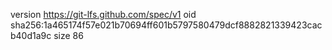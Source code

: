 version https://git-lfs.github.com/spec/v1
oid sha256:1a465174f57e021b70694ff601b5797580479dcf8882821339423cacb40d1a9c
size 86
